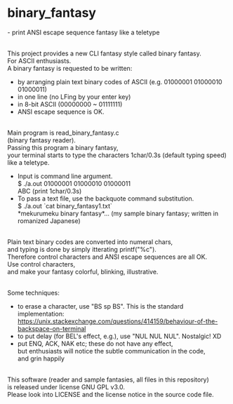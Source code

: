 # binary_fantasy
\- print ANSI escape sequence fantasy like a teletype<br><br>

This project provides a new CLI fantasy style called binary fantasy.<br>
For ASCII enthusiasts.<br>
A binary fantasy is requested to be written:
- by arranging plain text binary codes of ASCII (e.g. 01000001 01000010 01000011)
- in one line (no LFing by your enter key)
- in 8-bit ASCII (00000000 ~ 01111111)
- ANSI escape sequence is OK.<br><br>

Main program is read_binary_fantasy.c<br>
(binary fantasy reader).<br>
Passing this program a binary fantasy,<br>
your terminal starts to type the characters 1char/0.3s (default typing speed) like a teletype.
- Input is command line argument.<br>
$ ./a.out 01000001 01000010 01000011<br>
ABC (print 1char/0.3s)
- To pass a text file, use the backquote command substitution.<br>
$ ./a.out \`cat binary_fantasy1.txt\`<br>
\*mekurumeku binary fantasy\*... (my sample binary fantasy; written in romanized Japanese)<br><br>

Plain text binary codes are converted into numeral chars,<br>
and typing is done by simply itterating printf("%c").<br>
Therefore control characters and ANSI escape sequences are all OK.<br>
Use control characters,<br>
and make your fantasy colorful, blinking, illustrative.<br><br>

Some techniques:<br>
- to erase a character, use "BS sp BS". This is the standard implementation:<br>
https://unix.stackexchange.com/questions/414159/behaviour-of-the-backspace-on-terminal
- to put delay (for BEL's effect, e.g.), use "NUL NUL NUL". Nostalgic! XD
- put ENQ, ACK, NAK etc; these do not have any effect,<br>
but enthusiasts will notice the subtle communication in the code,<br>
and grin happily<br><br>

This software (reader and sample fantasies, all files in this repository)<br>
is released under license GNU GPL v3.0.<br>
Please look into LICENSE and the license notice in the source code file.
